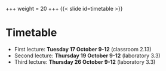 +++
weight = 20
+++
{{< slide id=timetable >}}

# Timetable

- First lecture: **Tuesday 17 October 9-12** (classroom 2.13)
- Second lecture: **Thursday 19 October 9-12** (laboratory 3.3)
- Third lecture: **Thursday 26 October 9-12** (laboratory 3.3)

